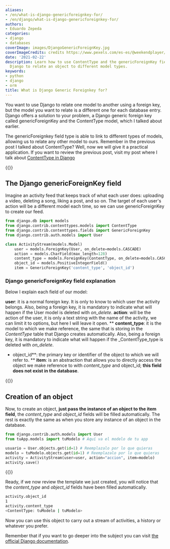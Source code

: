 ```yaml
---
aliases:
- /en/what-is-django-genericforeignkey-for/
- /en/django/what-is-django-genericforeignkey-for/
authors:
- Eduardo Zepeda
categories:
- django
- databases
coverImage: images/DjangoGenericForeignKey.jpg
coverImageCredits: credits https://www.pexels.com/es-es/@weekendplayer/
date: '2021-02-22'
description: Learn how to use ContentType and the genericForeignKey field type in
  Django to relate an object to different model types.
keywords:
- python
- django
- orm
title: What is Django Generic Foreignkey for?
---
```


You want to use Django to relate one model to another using a foreign key, but the model you want to relate is a different one for each database entry. Django offers a solution to your problem, a Django generic foreign key called genericForeignKey and the ContentType model, which I talked about earlier.

The genericForeignkey field type is able to link to different types of models, allowing us to relate any other model to ours. Remember in the previous post I talked about ContentType? Well, now we will give it a practical application. If you want to review the previous post, visit my post where I talk about [ContentType in Django](/en/django/what-does-the-contenttype-application-do-in-django/)

{{<ad0>}}

## The Django genericForeignKey field

Imagine an activity feed that keeps track of what each user does: uploading a video, deleting a song, liking a post, and so on. The target of each user's action will be a different model each time, so we can use genericForeignKey to create our feed.

```python
from django.db import models
from django.contrib.contenttypes.models import ContentType
from django.contrib.contenttypes.fields import GenericForeignKey
from django.contrib.auth.models import User

class ActivityStream(models.Model)
    user = models.ForeignKey(User, on_delete=models.CASCADE)
    action = models.CharField(max_length=128)
    content_type = models.ForeignKey(ContentType, on_delete=models.CASCADE)
    object_id = models.PositiveIntegerField()
    item = GenericForeignKey('content_type', 'object_id')
```

### Django genericForeignKey field explanation

Below I explain each field of our model:

**user**: it is a normal foreign key. It is only to know to which user the activity belongs. Also, being a foreign key, it is mandatory to indicate what will happen if the User model is deleted with _on_delete_.
**action**: will be the action of the user, it is only a text string with the name of the activity, we can limit it to options, but here I will leave it open.
** **content_type**: it is the model to which we make reference, the same that is storing in the _ContentType_ table that Django creates automatically. Also, being a foreign key, it is mandatory to indicate what will happen if the _ContentType_type is deleted with _on_delete_.
* object_id**: the primary key or identifier of the object to which we will refer to.
** **item**: is an abstraction that allows you to directly access the object we make reference to with _content_type_ and object_id; **this field does not exist in the database**.

{{<ad1>}}

## Creation of an object

Now, to create an object, **just pass the instance of an object to the item field**, the _content_type_ and _object_id_ fields will be filled automatically. The rest is exactly the same as when you store any instance of an object in the database.

```python
from django.contrib.auth.models import User
from tuApp.models import tuModelo # Aquí va el modelo de tu app

usuario = User.objects.get(id=1) # Reemplazalo por lo que quieras
modelo = tuModelo.objects.get(id=1) # Reemplazalo por lo que quieras
activity = ActivityStream(user=user, action="accion", item=modelo)
activity.save()
```

{{<ad2>}}

Ready, if we now review the template we just created, you will notice that the _content_type_ and _object_id_ fields have been filled automatically.

```bash
activity.object_id
1
activity.content_type
<ContentType: tuModelo | tuModelo>
```

Now you can use this object to carry out a stream of activities, a history or whatever you prefer.

Remember that if you want to go deeper into the subject you can visit [the official Django documentation](https://docs.djangoproject.com/en/3.1/ref/contrib/contenttypes/).